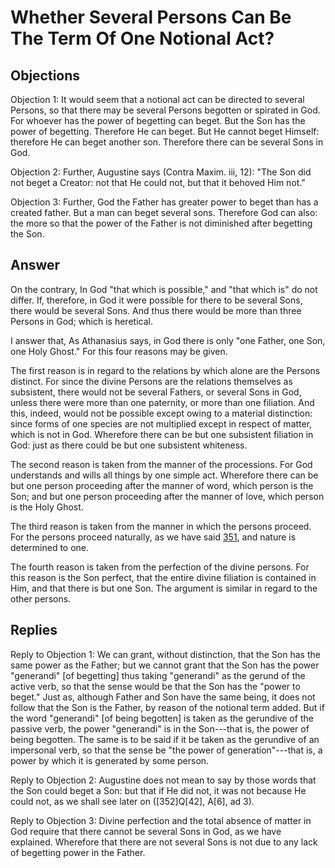 # Whether Several Persons Can Be The Term Of One Notional Act?

## Objections

Objection 1: It would seem that a notional act can be directed to several Persons, so that there may be several Persons begotten or spirated in God. For whoever has the power of begetting can beget. But the Son has the power of begetting. Therefore He can beget. But He cannot beget Himself: therefore He can beget another son. Therefore there can be several Sons in God.

Objection 2: Further, Augustine says (Contra Maxim. iii, 12): "The Son did not beget a Creator: not that He could not, but that it behoved Him not."

Objection 3: Further, God the Father has greater power to beget than has a created father. But a man can beget several sons. Therefore God can also: the more so that the power of the Father is not diminished after begetting the Son.

## Answer

On the contrary, In God "that which is possible," and "that which is" do not differ. If, therefore, in God it were possible for there to be several Sons, there would be several Sons. And thus there would be more than three Persons in God; which is heretical.

I answer that, As Athanasius says, in God there is only "one Father, one Son, one Holy Ghost." For this four reasons may be given.

The first reason is in regard to the relations by which alone are the Persons distinct. For since the divine Persons are the relations themselves as subsistent, there would not be several Fathers, or several Sons in God, unless there were more than one paternity, or more than one filiation. And this, indeed, would not be possible except owing to a material distinction: since forms of one species are not multiplied except in respect of matter, which is not in God. Wherefore there can be but one subsistent filiation in God: just as there could be but one subsistent whiteness.

The second reason is taken from the manner of the processions. For God understands and wills all things by one simple act. Wherefore there can be but one person proceeding after the manner of word, which person is the Son; and but one person proceeding after the manner of love, which person is the Holy Ghost.

The third reason is taken from the manner in which the persons proceed. For the persons proceed naturally, as we have said [351](A[2]), and nature is determined to one.

The fourth reason is taken from the perfection of the divine persons. For this reason is the Son perfect, that the entire divine filiation is contained in Him, and that there is but one Son. The argument is similar in regard to the other persons.

## Replies

Reply to Objection 1: We can grant, without distinction, that the Son has the same power as the Father; but we cannot grant that the Son has the power "generandi" [of begetting] thus taking "generandi" as the gerund of the active verb, so that the sense would be that the Son has the "power to beget." Just as, although Father and Son have the same being, it does not follow that the Son is the Father, by reason of the notional term added. But if the word "generandi" [of being begotten] is taken as the gerundive of the passive verb, the power "generandi" is in the Son---that is, the power of being begotten. The same is to be said if it be taken as the gerundive of an impersonal verb, so that the sense be "the power of generation"---that is, a power by which it is generated by some person.

Reply to Objection 2: Augustine does not mean to say by those words that the Son could beget a Son: but that if He did not, it was not because He could not, as we shall see later on ([352]Q[42], A[6], ad 3).

Reply to Objection 3: Divine perfection and the total absence of matter in God require that there cannot be several Sons in God, as we have explained. Wherefore that there are not several Sons is not due to any lack of begetting power in the Father.